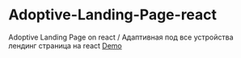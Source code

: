 # Adoptive-Landing-Page-react
Adoptive Landing Page on react / Адаптивная под все устройства лендинг страница на react
[Demo](https://fldanyt.github.io/Adoptive-Landing-Page-react/)
